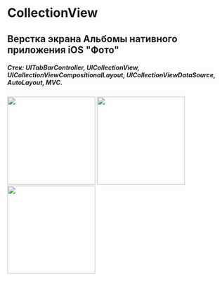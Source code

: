 # CollectionView
## Верстка экрана Альбомы нативного приложения iOS "Фото"
##### Стек: UITabBarController, UICollectionView, UICollectionViewCompositionalLayout, UICollectionViewDataSource, AutoLayout, MVC.

<img src="https://user-images.githubusercontent.com/83611962/173193087-f80726af-4c4d-44b7-9332-1996f3fb28e7.png" width="200">      <img src="https://user-images.githubusercontent.com/83611962/173193175-ac89e045-8df6-4841-a626-63ff7d98fce8.png" width="200">    <img src="https://user-images.githubusercontent.com/83611962/173192498-1379b26f-f27e-4ef8-89a7-15d49036af7d.png" width="200">



